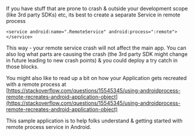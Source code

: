 If you have stuff that are prone to crash & outside your development scope (like 3rd party SDKs) etc, its best to create a separate Service in remote process

```
<service android:name=".RemoteService" android:process=":remote">
</service>
```

This way - your remote service crash will not affect the main app. You can also log what parts are causing the crash (the 3rd party SDK might change in future leading to new crash points) & you could deploy a try catch in those blocks. 

You might also like to read up a bit on how your Application gets recreated with a remote process at [https://stackoverflow.com/questions/15545345/using-androidprocess-remote-recreates-android-application-object](https://stackoverflow.com/questions/15545345/using-androidprocess-remote-recreates-android-application-object)

This sample application is to help folks understand & getting started with remote process service in Android.
